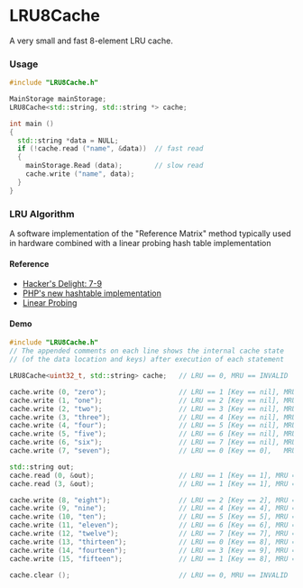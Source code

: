 LRU8Cache
========================================================================
A very small and fast 8-element LRU cache.

### Usage
~~~~~~~~~~cpp
#include "LRU8Cache.h"

MainStorage mainStorage;
LRU8Cache<std::string, std::string *> cache;  

int main ()
{
  std::string *data = NULL;
  if (!cache.read ("name", &data))  // fast read
  {
    mainStorage.Read (data);        // slow read
    cache.write ("name", data);
  }
}
~~~~~~~~~~

### LRU Algorithm
A software implementation of the "Reference Matrix" method typically used in hardware combined with a linear probing hash table implementation

#### Reference
- [Hacker's Delight: 7-9](http://www.amazon.co.uk/Hackers-Delight-Henry-S-Warren/dp/0321842685/ref=dp_ob_title_bk)
- [PHP's new hashtable implementation](https://nikic.github.io/2014/12/22/PHPs-new-hashtable-implementation.html)
- [Linear Probing](https://en.wikipedia.org/wiki/Linear_probing)

#### Demo
~~~~~~~~~~cpp
#include "LRU8Cache.h"
// The appended comments on each line shows the internal cache state 
// (of the data location and keys) after execution of each statement

LRU8Cache<uint32_t, std::string> cache;   // LRU == 0, MRU == INVALID

cache.write (0, "zero");                  // LRU == 1 [Key == nil], MRU == 0 [Key == 0]
cache.write (1, "one");                   // LRU == 2 [Key == nil], MRU == 1 [Key == 1]
cache.write (2, "two");                   // LRU == 3 [Key == nil], MRU == 2 [Key == 2]
cache.write (3, "three");                 // LRU == 4 [Key == nil], MRU == 3 [Key == 3]
cache.write (4, "four");                  // LRU == 5 [Key == nil], MRU == 4 [Key == 4]
cache.write (5, "five");                  // LRU == 6 [Key == nil], MRU == 5 [Key == 5]
cache.write (6, "six");                   // LRU == 7 [Key == nil], MRU == 6 [Key == 6]
cache.write (7, "seven");                 // LRU == 0 [Key == 0],   MRU == 7 [Key == 7]

std::string out;
cache.read (0, &out);                     // LRU == 1 [Key == 1], MRU == 0 [Key == 0]
cache.read (3, &out);                     // LRU == 1 [Key == 1], MRU == 3 [Key == 3]

cache.write (8, "eight");                 // LRU == 2 [Key == 2], MRU == 1 [Key == 8]
cache.write (9, "nine");                  // LRU == 4 [Key == 4], MRU == 2 [Key == 9]
cache.write (10, "ten");                  // LRU == 5 [Key == 5], MRU == 4 [Key == 10]
cache.write (11, "eleven");               // LRU == 6 [Key == 6], MRU == 5 [Key == 11]
cache.write (12, "twelve");               // LRU == 7 [Key == 7], MRU == 6 [Key == 12]
cache.write (13, "thirteen");             // LRU == 0 [Key == 8], MRU == 7 [Key == 13]
cache.write (14, "fourteen");             // LRU == 3 [Key == 9], MRU == 0 [Key == 14]
cache.write (15, "fifteen");              // LRU == 1 [Key == 8], MRU == 3 [Key == 15]

cache.clear ();                           // LRU == 0, MRU == INVALID
~~~~~~~~~~
